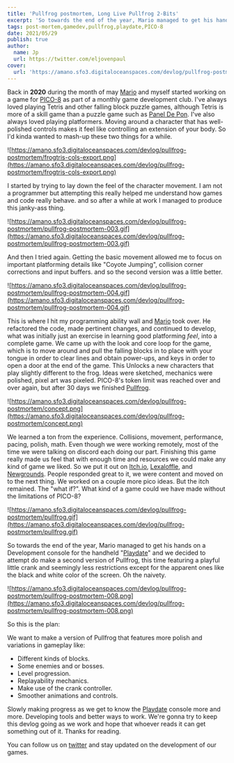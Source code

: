 ```yaml
---
title: 'Pullfrog postmortem, Long Live Pullfrog 2-Bits'
excerpt: 'So towards the end of the year, Mario managed to get his hands on a Development console for the handheld "Playdate" and we decided to attempt do make a second version of Pullfrog, this time featuring a playful little crank and seemingly less restrictions except for the apparent ones like the black and white color of the screen. Oh the naivety.'
tags: post-mortem,gamedev,pullfrog,playdate,PICO-8
date: 2021/05/29
publish: true
author:
  name: Jp
  url: https://twitter.com/eljovenpaul
cover:
  url: 'https://amano.sfo3.digitaloceanspaces.com/devlog/pullfrog-postmortem/pullfrog-postmortem-008.png'
---
```


Back in **2020** during the month of may [Mario](twitter.com/afk_mario) and myself started working on a game for [PICO-8](https://www.lexaloffle.com/pico-8.php) as part of a monthly game development club. I've always loved playing Tetris and other falling block puzzle games, although Tetris is more of a skill game than a puzzle game such as [Panel De Pon](https://en.wikipedia.org/wiki/Puzzle_League). I've also always loved playing platformers. Moving around a character that has well-polished controls makes it feel like controlling an extension of your body. So I'd kinda wanted to mash-up these two things for a while.

![https://amano.sfo3.digitaloceanspaces.com/devlog/pullfrog-postmortem/frogtris-cols-export.png](https://amano.sfo3.digitaloceanspaces.com/devlog/pullfrog-postmortem/frogtris-cols-export.png)

I started by trying to lay down the feel of the character movement. I am not a programmer but attempting this really helped me understand how games and code really behave. and so after a while at work I managed to produce this janky-ass thing.

![https://amano.sfo3.digitaloceanspaces.com/devlog/pullfrog-postmortem/pullfrog-postmortem-003.gif](https://amano.sfo3.digitaloceanspaces.com/devlog/pullfrog-postmortem/pullfrog-postmortem-003.gif)

And then I tried again. Getting the basic movement allowed me to focus on important platforming details like "Coyote Jumping", collision corner corrections and input buffers. and so the second version was a little better.

![https://amano.sfo3.digitaloceanspaces.com/devlog/pullfrog-postmortem/pullfrog-postmortem-004.gif](https://amano.sfo3.digitaloceanspaces.com/devlog/pullfrog-postmortem/pullfrog-postmortem-004.gif)

This is where I hit my programming ability wall and [Mario](https://twitter.com/afk_mario) took over. He refactored the code, made pertinent changes, and continued to develop, what was initially just an exercise in learning good platforming _feel_, into a complete game. We came up with the look and core loop for the game, which is to move around and pull the falling blocks in to place with your tongue in order to clear lines and obtain power-ups, and keys in order to open a door at the end of the game. This Unlocks a new characters that play slightly different to the frog. Ideas were sketched, mechanics were polished, pixel art was pixeled. PICO-8's token limit was reached over and over again, but after 30 days we finished [Pullfrog](https://afk-mario.itch.io/pullfrog).

![https://amano.sfo3.digitaloceanspaces.com/devlog/pullfrog-postmortem/concept.png](https://amano.sfo3.digitaloceanspaces.com/devlog/pullfrog-postmortem/concept.png)

We learned a ton from the experience. Collisions, movement, performance, pacing, polish, math. Even though we were working remotely, most of the time we were talking on discord each doing our part. Finishing this game really made us feel that with enough time and resources we could make any kind of game we liked. So we put it out on [Itch.io](https://afk-mario.itch.io/pullfrog), [Lexaloffle](https://www.lexaloffle.com/bbs/?tid=38636), and [Newgrounds](https://www.newgrounds.com/portal/view/759921). People responded great to it, we were content and moved on to the next thing. We worked on a couple more pico ideas. But the itch remained. The "what if?". What kind of a game could we have made without the limitations of PICO-8?

![https://amano.sfo3.digitaloceanspaces.com/devlog/pullfrog-postmortem/pullfrog.gif](https://amano.sfo3.digitaloceanspaces.com/devlog/pullfrog-postmortem/pullfrog.gif)

So towards the end of the year, Mario managed to get his hands on a Development console for the handheld "[Playdate](https://play.date)" and we decided to attempt do make a second version of Pullfrog, this time featuring a playful little crank and seemingly less restrictions except for the apparent ones like the black and white color of the screen. Oh the naivety.

![https://amano.sfo3.digitaloceanspaces.com/devlog/pullfrog-postmortem/pullfrog-postmortem-008.png](https://amano.sfo3.digitaloceanspaces.com/devlog/pullfrog-postmortem/pullfrog-postmortem-008.png)

So this is the plan:

We want to make a version of Pullfrog that features more polish and variations in gameplay like:

- Different kinds of blocks.
- Some enemies and or bosses.
- Level progression.
- Replayability mechanics.
- Make use of the crank controller.
- Smoother animations and controls.

Slowly making progress as we get to know the [Playdate](https://play.date) console more and more. Developing tools and better ways to work. We're gonna try to keep this devlog going as we work and hope that whoever reads it can get something out of it. Thanks for reading.

You can follow us on [twitter](https://twitter.com/amanogames_) and stay updated on the development of our games.

